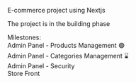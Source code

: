 E-commerce project using Nextjs <br />

The project is in the building phase <br />

Milestones: <br />
Admin Panel - Products Management  🟢 <br />
Admin Panel - Categories Management ⌛ <br />
Admin Panel - Security  <br />
Store Front <br />
